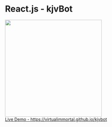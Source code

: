 # React.js - kjvBot
<p>
<a href="https://virtualimmortal.github.io/kjvbot-react-demo" target="blank" >
  <img width="320" src="https://virtualimmortal.github.io/kjvbot/images/kjvbot-logo-256.png" /><br/> Live Demo - https://virtualimmortal.github.io/kjvbot
</a>
</p>
